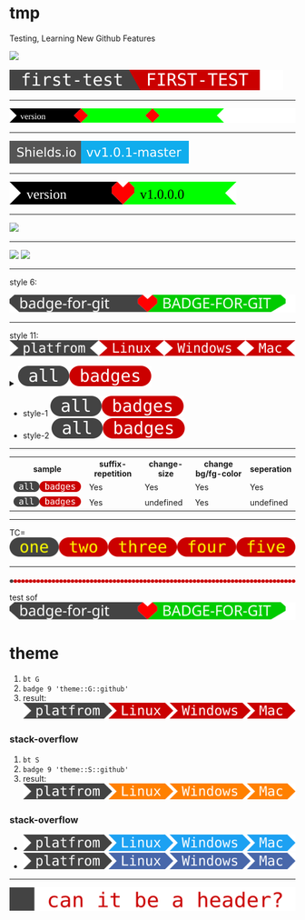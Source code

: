 # tmp
Testing, Learning New Github Features  

![](https://img.shields.io/badge/dynamic/json.svg?uri=https://raw.githubusercontent.com/k-five/tmp/master/package.json&query=$.bline&label=Shields.io&prefix=v&suffix=-master&colorB=10ADED&style=flat-square)

![](https://github.com/k-five/tmp/blob/master/first-test.svg)
<hr>

![](https://github.com/k-five/tmp/blob/master/badge.svg)

<hr>

![](https://github.com/k-five/tmp/blob/master/test.svg)

<hr>

![](https://github.com/k-five/tmp/blob/master/heart.svg)

<hr>




<a href="https://k-five.github.io">
<img src="https://github.com/k-five/tmp/blob/master/title.svg" />
</a>

<hr>

<img src="https://github.com/k-five/tmp/blob/master/title2.svg" />


<img src="https://github.com/k-five/tmp/blob/master/line.svg" />

<hr>

style 6:

<img src="https://github.com/k-five/tmp/blob/master/6.svg" />

<hr>

style 11:  
<img src="https://github.com/k-five/tmp/blob/master/11.svg" />


<details>
  <summary><img src="https://github.com/k-five/tmp/blob/master/ab.svg" /></summary>
  test
</details>

  - style-1 <img src="https://github.com/k-five/tmp/blob/master/ab.svg" />  
  - style-2 <img src="https://github.com/k-five/tmp/blob/master/ab.svg" />  
  


<hr>

<table>                                                                                                                                                                                                
    <tr>                                                                                                                                                                                                                                                                                         
      <th>sample</th>                                                                                                                                                                                  
      <th>suffix-repetition</th>                                                                                                                                                                       
      <th>change-size</th>                                                                                                                                                                             
      <th>change bg/fg-color</th>                                                                                                                                                                        
      <th>seperation</th>                                                                                                                                                                        
    </tr>                                                                                                                                                                                              
    <tr>                                                                                                                                                                              
      <td><img src="https://github.com/k-five/tmp/blob/master/ab.svg" /></td>                                                                                                                          
      <td>Yes</td>                                                                                                                                                                               
      <td>Yes</td>                                                                                                                                                                               
      <td>Yes</td>                                                                                                                                                                               
      <td>Yes</td>                                                                                                                                                                                   
    </tr>                                                                                                                             
      <tr>                                                                                                                                                                              
      <td><img src="https://github.com/k-five/tmp/blob/master/ab.svg" /></td>                                                                                                                          
      <td>Yes</td>                                                                                                                                                                               
      <td>undefined</td>                                                                                                                                                                               
      <td>Yes</td>                                                                                                                                                                               
      <td>undefined</td>                                                                                                                                                                                   
    </tr>  
</table>                                                                                                                                                                                               
         

<hr>

TC=  
<img src="https://github.com/k-five/tmp/blob/master/tc.svg" /> 


<hr>

<img src="https://github.com/k-five/tmp/blob/master/l.svg" /> 

test sof  
<img src="https://raw.githubusercontent.com/k-five/tmp/master/6.svg?sanitize=true" />

<h1>theme</h1>

 1. `bt G`  
 2. `badge 9 'theme::G::github'`
 3. result: <img src="https://github.com/k-five/tmp/blob/master/dlm.svg" />  
 
<h3> stack-overflow</h3>

 1. `bt S`  
 2. `badge 9 'theme::S::github'`
 3. result:  <img src="https://github.com/k-five/tmp/blob/master/S.svg" />  
 
 <h3> stack-overflow</h3>
 
 - <img src="https://github.com/k-five/tmp/blob/master/T.svg" />  
 - <img src="https://github.com/k-five/tmp/blob/master/F.svg" />  
 
 <hr>
 
 <img src="https://github.com/k-five/tmp/blob/master/h1.svg" />  
